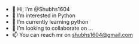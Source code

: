 - 👋 Hi, I’m @Shubhs1604
- 👀 I’m interested in Python
- 🌱 I’m currently learning python
- 💞️ I’m looking to collaborate on ...
- 📫 You can reach mr on shubhs1604@gmail.com

<!---
Shubhs1604/Shubhs1604 is a ✨ special ✨ repository because its `README.md` (this file) appears on your GitHub profile.
You can click the Preview link to take a look at your changes.
--->
